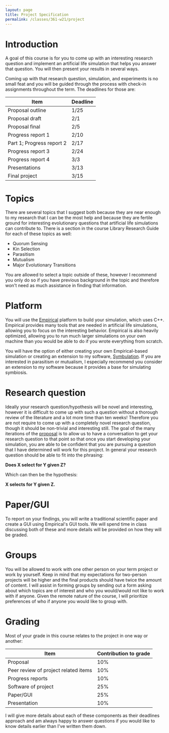 ```yaml
---
layout: page
title: Project Specification
permalink: /classes/361-w21/project
---
```


# Introduction
A goal of this course is for you to come up with an interesting research question and implement an artificial life simulation that helps you answer that question. You will then present your results in several ways. 

Coming up with that research question, simulation, and experiments is no small feat and you will be guided through the process with check-in assignments throughout the term. The deadlines for those are:

| Item | Deadline |
|------|----------|
| Proposal outline | 1/25|
| Proposal draft | 2/1 |
| Proposal final | 2/5 |
| Progress report 1 | 2/10 |
| Part 1; Progress report 2 | 2/17 |
| Progress report 3 | 2/24 |
| Progress report 4 | 3/3 |
| Presentations | 3/13 |
| Final project | 3/15 |

# Topics
There are several topics that I suggest both because they are near enough to my research that I can be the most help and because they are fertile ground for interesting evolutionary questions that artificial life simulations can contribute to. There is a section in the course Library Research Guide for each of these topics as well:

* Quorum Sensing
* Kin Selection
* Parasitism
* Mutualism
* Major Evolutionary Transitions

You are allowed to select a topic outside of these, however I recommend you only do so if you have previous background in the topic and therefore won't need as much assistance in finding that information.

# Platform
You will use the [Empirical](https://empirical.readthedocs.io/en/latest/) platform to build your simulation, which uses C++. Empirical provides many tools that are needed in artificial life simulations, allowing you to focus on the interesting behavior. Empirical is also heavily optimized, allowing you to run much larger simulations on your own machine than you would be able to do if you wrote everything from scratch.

You will have the option of either creating your own Empirical-based simulation or creating an extension to my software, [Symbulation](https://anyaevostinar.github.io/SymbulationEmp/web/symbulation.html). If you are interested in parasitism or mutualism, I especially recommend you consider an extension to my software because it provides a base for simulating symbiosis.

# Research question
Ideally your research question/hypothesis will be novel and interesting, however it is difficult to come up with such a question without a thorough review of the literature and a lot more time than ten weeks! Therefore you are not require to come up with a completely novel research question, though it should be non-trivial and interesting still. The goal of the many iterations of the [proposal](/classes/361-w21/proposal) is to allow us to have a conversation to get your research question to that point so that once you start developing your simulation, you are able to be confident that you are pursuing a question that I have determined will work for this project. In general your research question should be able to fit into the phrasing:

**Does X select for Y given Z?**

Which can then be the hypothesis:

**X selects for Y given Z.**

# Paper/GUI
To report on your findings, you will write a traditional scientific paper and create a GUI using Empirical's GUI tools. We will spend time in class discussing both of these and more details will be provided on how they will be graded.

# Groups
You will be allowed to work with one other person on your term project or work by yourself. Keep in mind that my expectations for two-person projects will be higher and the final products should have twice the amount of content. I will assist in forming groups by sending out a form asking about which topics are of interest and who you would/would not like to work with if anyone. Given the remote nature of the course, I will prioritize preferences of who if anyone you would like to group with.

# Grading
Most of your grade in this course relates to the project in one way or another:

| Item | Contribution to grade |
|------|-------|
| Proposal | 10%|
|Peer review of project related items | 10%|
|Progress reports | 10%|
|Software of project | 25%|
|Paper/GUI | 25%|
|Presentation | 10%|

I will give more details about each of these components as their deadlines approach and am always happy to answer questions if you would like to know details earlier than I've written them down.